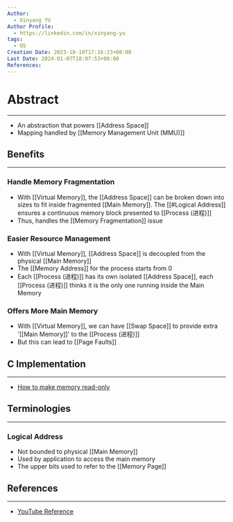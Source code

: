 ```yaml
---
Author:
  - Xinyang YU
Author Profile:
  - https://linkedin.com/in/xinyang-yu
tags:
  - OS
Creation Date: 2023-10-19T17:16:23+08:00
Last Date: 2024-01-07T18:07:53+08:00
References: 
---
```

# Abstract
---
- An abstraction that powers [[Address Space]]
- Mapping handled by [[Memory Management Unit (MMU)]]


## Benefits
---
### Handle Memory Fragmentation
- With [[Virtual Memory]], the [[Address Space]] can be broken down into sizes to fit inside fragmented [[Main Memory]]. The [[#Logical Address]] ensures a continuous memory block presented to [[Process (进程)]]
- Thus, handles the [[Memory Fragmentation]] issue

### Easier Resource Management
- With [[Virtual Memory]], [[Address Space]] is decoupled from the physical [[Main Memory]]
- The [[Memory Address]] for the process starts from 0
- Each [[Process (进程)]] has its own isolated [[Address Space]], each [[Process (进程)]] thinks it is the only one running inside the Main Memory


### Offers More Main Memory
- With [[Virtual Memory]], we can have [[Swap Space]] to provide extra '[[Main Memory]]' to the [[Process (进程)]] 
- But this can lead to [[Page Faults]]


## C Implementation
---
- [How to make memory read-only](https://youtu.be/AYSISa95oJE?si=3FJPQoTuLC5MHei8)

## Terminologies
---
### Logical Address
- Not bounded to physical [[Main Memory]]
- Used by application to access the main memory
- The upper bits used to refer to the [[Memory Page]]


## References
---
- [YouTube Reference](https://youtu.be/2quKyPnUShQ?si=1jc9zDESuSoje2XC)